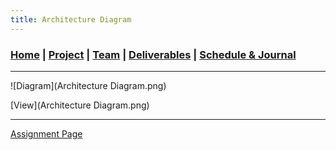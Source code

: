 ```yaml
---
title: Architecture Diagram
---
```

### [Home](https://mtcahill57.github.io/523-fa20-m.github.io/) \| [Project](project.md) \| [Team](team.md) \| [Deliverables](deliverables.md) \| [Schedule & Journal](journal-sched.md)

___

![Diagram](Architecture Diagram.png)

[View](Architecture Diagram.png)

___
[Assignment Page](https://comp523.cs.unc.edu/architecture-diagram/)
